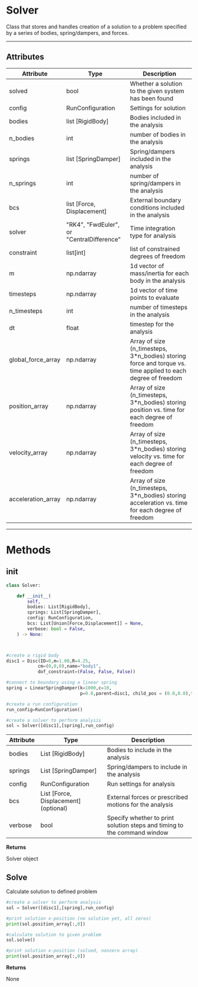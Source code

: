 # Solver

Class that stores and handles creation of a solution to a problem specified by a series of bodies, spring/dampers, and forces.

---

## Attributes

| Attribute |   Type   | Description|
|---------|-------------|-------------|
| solved | bool | Whether a solution to the given system has been found |
| config | RunConfiguration | Settings for solution |
| bodies | list [RigidBody] | Bodies included in the analysis |
| n_bodies | int | number of bodies in the analysis |
| springs | list [SpringDamper] | Spring/dampers included in the analysis |
| n_springs | int | number of spring/dampers in the analysis |
| bcs | list [Force, Displacement] | External boundary conditions included in the analysis |
| solver | "RK4", "FwdEuler", or "CentralDifference" | Time integration type for analysis |
| constraint | list[int] | list of constrained degrees of freedom |
| m | np.ndarray | 1d vector of mass/inertia for each body in the analysis |
| timesteps | np.ndarray | 1d vector of time points to evaluate |
| n_timesteps | int | number of timesteps in the analysis |
| dt | float | timestep for the analysis |
| global_force_array | np.ndarray | Array of size (n_timesteps, 3*n_bodies) storing force and torque vs. time applied to each degree of freedom |
| position_array | np.ndarray | Array of size (n_timesteps, 3*n_bodies) storing position vs. time for each degree of freedom |
| velocity_array | np.ndarray | Array of size (n_timesteps, 3*n_bodies) storing velocity vs. time for each degree of freedom |
| acceleration_array | np.ndarray | Array of size (n_timesteps, 3*n_bodies) storing acceleration vs. time for each degree of freedom |

---

# Methods

## ____init____

```python
class Solver:

    def __init__(
        self,
        bodies: List[RigidBody],
        springs: List[SpringDamper],
        config: RunConfiguration,
        bcs: List[Union[Force,Displacement]] = None,
        verbose: bool = False,
    ) -> None:



#create a rigid body
disc1 = Disc(ID=0,m=1.00,R=4.25,
            cm=(0,0,0),name="body1", 
            dof_constraint=(False, False, False))

#connect to boundary using a linear spring
spring = LinearSpringDamper(k=1000,c=10,
                            p=0.0,parent=disc1, child_pos = (0.0,0.0),type="Linear")

#create a run configuration
run_config=RunConfiguration()

#create a solver to perform analysis
sol = Solver([disc1],[spring],run_config)

```

| Attribute |   Type   | Description|
|---------|-------------|-------------|
| bodies | List [RigidBody] | Bodies to include in the analysis |
| springs | List [SpringDamper] | Spring/dampers to include in the analysis |
| config | RunConfiguration | Run settings for analysis |
| bcs | List [Force, Displacement] (optional) | External forces or prescribed motions for the analysis |
| verbose | bool | Specify whether to print solution steps and timing to the command window |

__Returns__

Solver object

## __Solve__

Calculate solution to defined problem

```python
#create a solver to perform analysis
sol = Solver([disc1],[spring],run_config)

#print solution x-position (no solution yet, all zeros)
print(sol.position_array[:,0])

#calculate solution to given problem
sol.solve()

#print solution x-position (solved, nonzero array)
print(sol.position_array[:,0])
```

__Returns__

None